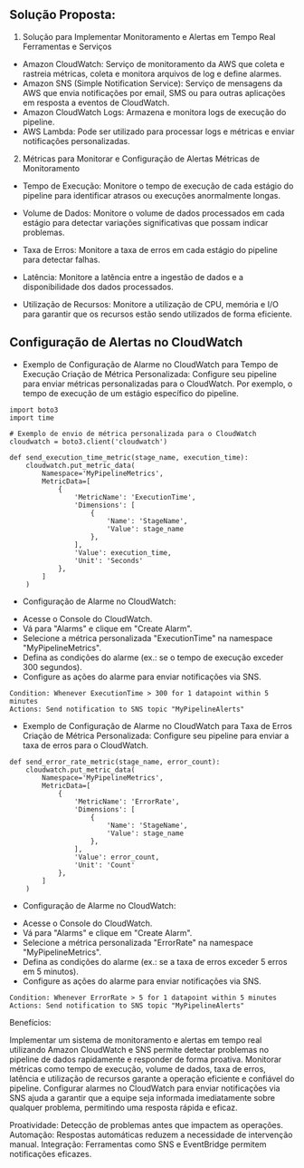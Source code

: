 ## Solução Proposta:
1. Solução para Implementar Monitoramento e Alertas em Tempo Real
Ferramentas e Serviços
* Amazon CloudWatch: Serviço de monitoramento da AWS que coleta e rastreia métricas, coleta e monitora arquivos de log e define alarmes.
* Amazon SNS (Simple Notification Service): Serviço de mensagens da AWS que envia notificações por email, SMS ou para outras aplicações em resposta a eventos de CloudWatch.
* Amazon CloudWatch Logs: Armazena e monitora logs de execução do pipeline.
* AWS Lambda: Pode ser utilizado para processar logs e métricas e enviar notificações personalizadas.

2. Métricas para Monitorar e Configuração de Alertas
Métricas de Monitoramento
* Tempo de Execução:
Monitore o tempo de execução de cada estágio do pipeline para identificar atrasos ou execuções anormalmente longas.

* Volume de Dados:
Monitore o volume de dados processados em cada estágio para detectar variações significativas que possam indicar problemas.

* Taxa de Erros:
Monitore a taxa de erros em cada estágio do pipeline para detectar falhas.

* Latência:
Monitore a latência entre a ingestão de dados e a disponibilidade dos dados processados.

* Utilização de Recursos:
Monitore a utilização de CPU, memória e I/O para garantir que os recursos estão sendo utilizados de forma eficiente.

## Configuração de Alertas no CloudWatch
* Exemplo de Configuração de Alarme no CloudWatch para Tempo de Execução
Criação de Métrica Personalizada:
Configure seu pipeline para enviar métricas personalizadas para o CloudWatch. Por exemplo, o tempo de execução de um estágio específico do pipeline.

```
import boto3
import time

# Exemplo de envio de métrica personalizada para o CloudWatch
cloudwatch = boto3.client('cloudwatch')

def send_execution_time_metric(stage_name, execution_time):
    cloudwatch.put_metric_data(
        Namespace='MyPipelineMetrics',
        MetricData=[
            {
                'MetricName': 'ExecutionTime',
                'Dimensions': [
                    {
                        'Name': 'StageName',
                        'Value': stage_name
                    },
                ],
                'Value': execution_time,
                'Unit': 'Seconds'
            },
        ]
    )
```

* Configuração de Alarme no CloudWatch:
- Acesse o Console do CloudWatch.
- Vá para "Alarms" e clique em "Create Alarm".
- Selecione a métrica personalizada "ExecutionTime" na namespace "MyPipelineMetrics".
- Defina as condições do alarme (ex.: se o tempo de execução exceder 300 segundos).
- Configure as ações do alarme para enviar notificações via SNS.

```
Condition: Whenever ExecutionTime > 300 for 1 datapoint within 5 minutes
Actions: Send notification to SNS topic "MyPipelineAlerts"
```

* Exemplo de Configuração de Alarme no CloudWatch para Taxa de Erros
Criação de Métrica Personalizada:
Configure seu pipeline para enviar a taxa de erros para o CloudWatch.
```
def send_error_rate_metric(stage_name, error_count):
    cloudwatch.put_metric_data(
        Namespace='MyPipelineMetrics',
        MetricData=[
            {
                'MetricName': 'ErrorRate',
                'Dimensions': [
                    {
                        'Name': 'StageName',
                        'Value': stage_name
                    },
                ],
                'Value': error_count,
                'Unit': 'Count'
            },
        ]
    )
```

* Configuração de Alarme no CloudWatch:
- Acesse o Console do CloudWatch.
- Vá para "Alarms" e clique em "Create Alarm".
- Selecione a métrica personalizada "ErrorRate" na namespace "MyPipelineMetrics".
- Defina as condições do alarme (ex.: se a taxa de erros exceder 5 erros em 5 minutos).
- Configure as ações do alarme para enviar notificações via SNS.
```
Condition: Whenever ErrorRate > 5 for 1 datapoint within 5 minutes
Actions: Send notification to SNS topic "MyPipelineAlerts"
```
Benefícios:

Implementar um sistema de monitoramento e alertas em tempo real utilizando Amazon CloudWatch e SNS permite detectar problemas no pipeline de dados rapidamente e responder de forma proativa. Monitorar métricas como tempo de execução, volume de dados, taxa de erros, latência e utilização de recursos garante a operação eficiente e confiável do pipeline. Configurar alarmes no CloudWatch para enviar notificações via SNS ajuda a garantir que a equipe seja informada imediatamente sobre qualquer problema, permitindo uma resposta rápida e eficaz.

Proatividade: Detecção de problemas antes que impactem as operações.
Automação: Respostas automáticas reduzem a necessidade de intervenção manual.
Integração: Ferramentas como SNS e EventBridge permitem notificações eficazes.
